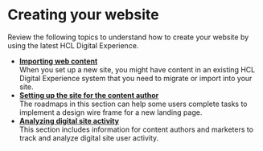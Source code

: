 # Creating your website

Review the following topics to understand how to create your website by using the latest HCL Digital Experience.


-   **[Importing web content](wcm_roadmaps_import.md)**  
When you set up a new site, you might have content in an existing HCL Digital Experience system that you need to migrate or import into your site.
-   **[Setting up the site for the content author](../rm_creating_site/rm_setup_content_author/rm_create_site.md)**  
The roadmaps in this section can help some users complete tasks to implement a design wire frame for a new landing page.
-   **[Analyzing digital site activity](../../../../../build_sites/site_analytics/index.md)**  
This section includes information for content authors and marketers to track and analyze digital site user activity.

